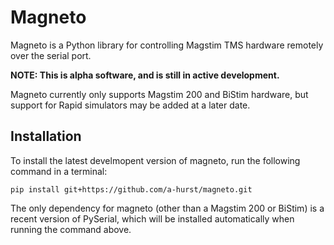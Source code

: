 # Magneto

Magneto is a Python library for controlling Magstim TMS hardware remotely over the serial port.

**NOTE: This is alpha software, and is still in active development.**

Magneto currently only supports Magstim 200 and BiStim hardware, but support for Rapid simulators may be added at a later date.


## Installation

To install the latest develmopent version of magneto, run the following command in a terminal:

```
pip install git+https://github.com/a-hurst/magneto.git
```

The only dependency for magneto (other than a Magstim 200 or BiStim) is a recent version of PySerial, which will be installed automatically when running the command above.